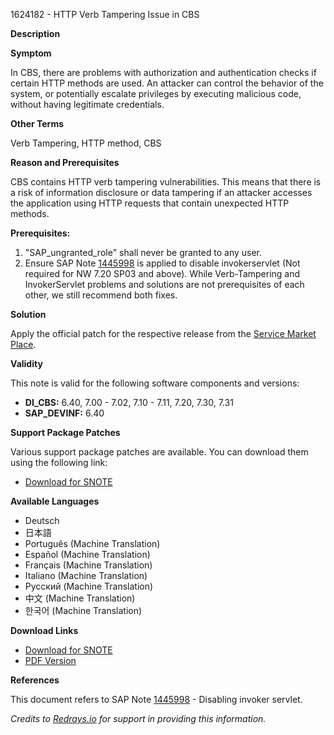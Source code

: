 1624182 - HTTP Verb Tampering Issue in CBS

**Description**

**Symptom**

In CBS, there are problems with authorization and authentication checks if certain HTTP methods are used. An attacker can control the behavior of the system, or potentially escalate privileges by executing malicious code, without having legitimate credentials.

**Other Terms**

Verb Tampering, HTTP method, CBS

**Reason and Prerequisites**

CBS contains HTTP verb tampering vulnerabilities. This means that there is a risk of information disclosure or data tampering if an attacker accesses the application using HTTP requests that contain unexpected HTTP methods.

**Prerequisites:**

1. "SAP_ungranted_role" shall never be granted to any user.
2. Ensure SAP Note [1445998](https://me.sap.com/notes/1445998) is applied to disable invokerservlet (Not required for NW 7.20 SP03 and above). While Verb-Tampering and InvokerServlet problems and solutions are not prerequisites of each other, we still recommend both fixes.

**Solution**

Apply the official patch for the respective release from the [Service Market Place](https://me.sap.com/).

**Validity**

This note is valid for the following software components and versions:

- **DI_CBS:** 6.40, 7.00 - 7.02, 7.10 - 7.11, 7.20, 7.30, 7.31
- **SAP_DEVINF:** 6.40

**Support Package Patches**

Various support package patches are available. You can download them using the following link:

- [Download for SNOTE](https://notesdownloads.sap.com/note/0040000017297842017)

**Available Languages**

- Deutsch
- 日本語
- Português (Machine Translation)
- Español (Machine Translation)
- Français (Machine Translation)
- Italiano (Machine Translation)
- Русский (Machine Translation)
- 中文 (Machine Translation)
- 한국어 (Machine Translation)

**Download Links**

- [Download for SNOTE](https://notesdownloads.sap.com/note/0040000017297842017)
- [PDF Version](https://userapps.support.sap.com/sap/support/sfm/notes/print/0001624182?language=en-US&token=33887EFA3CB46FCDFEBAE21D10DEA194)

**References**

This document refers to SAP Note [1445998](https://me.sap.com/notes/1445998) - Disabling invoker servlet.

*Credits to [Redrays.io](https://redrays.io) for support in providing this information.*